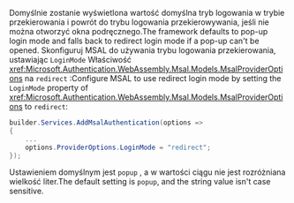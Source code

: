 <span data-ttu-id="a108a-101">Domyślnie zostanie wyświetlona wartość domyślna tryb logowania w trybie przekierowania i powrót do trybu logowania przekierowywania, jeśli nie można otworzyć okna podręcznego.</span><span class="sxs-lookup"><span data-stu-id="a108a-101">The framework defaults to pop-up login mode and falls back to redirect login mode if a pop-up can't be opened.</span></span> <span data-ttu-id="a108a-102">Skonfiguruj MSAL do używania trybu logowania przekierowania, ustawiając `LoginMode` Właściwość <xref:Microsoft.Authentication.WebAssembly.Msal.Models.MsalProviderOptions> na `redirect` :</span><span class="sxs-lookup"><span data-stu-id="a108a-102">Configure MSAL to use redirect login mode by setting the `LoginMode` property of <xref:Microsoft.Authentication.WebAssembly.Msal.Models.MsalProviderOptions> to `redirect`:</span></span>

```csharp
builder.Services.AddMsalAuthentication(options =>
{
    ...
    options.ProviderOptions.LoginMode = "redirect";
});
```

<span data-ttu-id="a108a-103">Ustawieniem domyślnym jest `popup` , a w wartości ciągu nie jest rozróżniana wielkość liter.</span><span class="sxs-lookup"><span data-stu-id="a108a-103">The default setting is `popup`, and the string value isn't case sensitive.</span></span>
